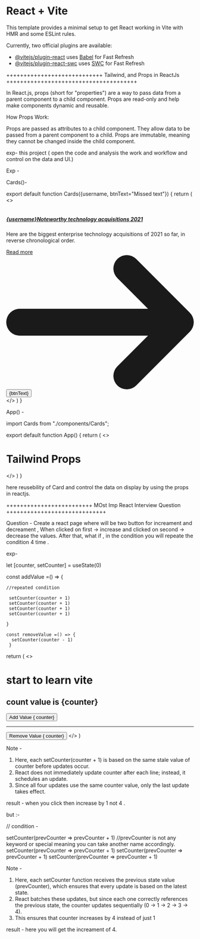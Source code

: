# React + Vite

This template provides a minimal setup to get React working in Vite with HMR and some ESLint rules.

Currently, two official plugins are available:

- [@vitejs/plugin-react](https://github.com/vitejs/vite-plugin-react/blob/main/packages/plugin-react/README.md) uses [Babel](https://babeljs.io/) for Fast Refresh
- [@vitejs/plugin-react-swc](https://github.com/vitejs/vite-plugin-react-swc) uses [SWC](https://swc.rs/) for Fast Refresh


++++++++++++++++++++++++++++ Tailwind, and Props in ReactJs ++++++++++++++++++++++++++++++++++++++

In React.js, props (short for "properties") are a way to pass data from a parent component to a child component. Props are read-only and help make components dynamic and reusable.

How Props Work:

Props are passed as attributes to a child component.
They allow data to be passed from a parent component to a child.
Props are immutable, meaning they cannot be changed inside the child component.

exp- this project ( open the code and analysis the work and workflow and control on the data and UI.)

Exp -

Cards()-

export default function Cards({username, btnText="Missed text"}) {
    return (
        <>
            <div class="p-10 position-center max-w-sm bg-white border border-gray-200 rounded-lg shadow-sm dark:bg-gray-800 dark:border-gray-700">
                <a href="#">
                    <img class="rounded-t-lg" src="/docs/images/blog/image-1.jpg" alt="" />
                </a>
                <div class="p-5">
                    <a href="#">
                        <h5 class="mb-2 text-2xl font-bold tracking-tight text-gray-900 dark:text-white">{username}Noteworthy technology acquisitions 2021</h5>
                    </a>
                    <p class="mb-3 font-normal text-gray-700 dark:text-gray-400">Here are the biggest enterprise technology acquisitions of 2021 so far, in reverse chronological order.</p>
                    <a href="#" class="inline-flex items-center px-3 py-2 text-sm font-medium text-center text-white bg-blue-700 rounded-lg hover:bg-blue-800 focus:ring-4 focus:outline-none focus:ring-blue-300 dark:bg-blue-600 dark:hover:bg-blue-700 dark:focus:ring-blue-800">
                        Read more
                        <svg class="rtl:rotate-180 w-3.5 h-3.5 ms-2" aria-hidden="true" xmlns="http://www.w3.org/2000/svg" fill="none" viewBox="0 0 14 10">
                            <path stroke="currentColor" stroke-linecap="round" stroke-linejoin="round" stroke-width="2" d="M1 5h12m0 0L9 1m4 4L9 9" />
                        </svg>
                    </a>
                    <button class="bg-gray-200 hover:bg-gray-300 text-gray-800 font-semibold py-2 px-4 border border-gray-400 rounded">{btnText}</button>
                </div>
            </div>
        </>
    )
}


App() -


import Cards from "./components/Cards";

export default function App() {
  return (
    <>
    <h1 class="text-3xl font-bold underline text-center">Tailwind Props</h1>
    <Cards username = "Ankit" btnText = "View Profile"/>
    <Cards username = "Soni" btnText = "View Portfolio"/>
    <Cards username = "Kumar"/>
    </>
  )
}

here reusebility of Card and control the data on display by using the props in reactjs.



+++++++++++++++++++++++++ MOst Imp React Interview Question +++++++++++++++++++++++++++++

Question - Create a react page where will be two button for increament and decreament , When clicked on first -> increase and clicked on second -> decrease the values. After that, what if , in the condition you will repeate the condition 4 time .

exp- 

let [counter, setCounter] = useState(0)

  const addValue =() => {

    //repeated condition 

     setCounter(counter + 1)
     setCounter(counter + 1)
     setCounter(counter + 1)
     setCounter(counter + 1)

    }

    const removeValue =() => {
      setCounter(counter - 1)
     }

  return (
    <>
      <h1>start to learn vite</h1>
      <h2>count value is {counter}</h2>
      <button onClick={addValue}>Add Value { counter}</button><br /><hr />
      <button onClick={removeValue}>Remove Value { counter}</button>
    </>
  )

  Note -
  1. Here, each setCounter(counter + 1) is based on the same stale value of counter before updates occur.
  2. React does not immediately update counter after each line; instead, it schedules an update.
  3. Since all four updates use the same counter value, only the last update takes effect.


  result - when you click then increase by 1 not 4 .

  but :-

  // condition -

  setCounter(prevCounter => prevCounter + 1) //prevCounter is not any keyword or special meaning you can take another name accordingly.
  setCounter(prevCounter => prevCounter + 1)
  setCounter(prevCounter => prevCounter + 1)
  setCounter(prevCounter => prevCounter + 1)

Note -
  1. Here, each setCounter function receives the previous state value (prevCounter), which ensures that every update is based on the latest state.
  2. React batches these updates, but since each one correctly references the previous state, the counter updates sequentially (0 → 1 → 2 → 3 → 4).
  3. This ensures that counter increases by 4 instead of just 1


  result - here you will get the increament of 4. 


